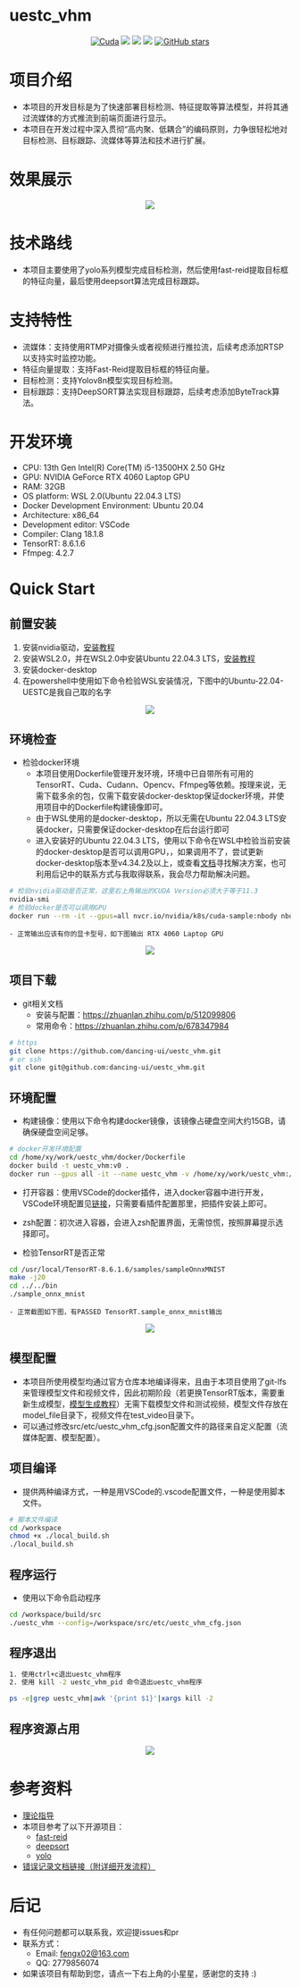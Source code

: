 # uestc_vhm
<div align="center">

  [![Cuda](https://img.shields.io/badge/CUDA-11.3-%2376B900?logo=nvidia)](https://developer.nvidia.com/cuda-toolkit-archive)
  [![](https://img.shields.io/badge/TensorRT-8.6.1.6-%2376B900.svg?style=flat&logo=tensorrt)](https://developer.nvidia.com/nvidia-tensorrt-8x-download)
  [![](https://img.shields.io/badge/windows-11-blue.svg?style=flat&logo=windows)](https://www.microsoft.com/)
  [![](https://img.shields.io/badge/ubuntu-22.04-orange.svg?style=flat&logo=ubuntu)](https://releases.ubuntu.com/22.04/)
  [![GitHub stars](https://img.shields.io/github/stars/dancing-ui/uestc_vhm.svg?style=flat-square&logo=github&label=Stars&logoColor=white)](https://github.com/dancing-ui/uestc_vhm)
<br>
</div>

# 项目介绍
- 本项目的开发目标是为了快速部署目标检测、特征提取等算法模型，并将其通过流媒体的方式推流到前端页面进行显示。
- 本项目在开发过程中深入贯彻“高内聚、低耦合”的编码原则，力争很轻松地对目标检测、目标跟踪、流媒体等算法和技术进行扩展。
# 效果展示
<div align=center>
	<img src="doc/image/app_test.gif"/>
</div>

# 技术路线 
- 本项目主要使用了yolo系列模型完成目标检测，然后使用fast-reid提取目标框的特征向量，最后使用deepsort算法完成目标跟踪。
# 支持特性
- 流媒体：支持使用RTMP对摄像头或者视频进行推拉流，后续考虑添加RTSP以支持实时监控功能。
- 特征向量提取：支持Fast-Reid提取目标框的特征向量。
- 目标检测：支持Yolov8n模型实现目标检测。
- 目标跟踪：支持DeepSORT算法实现目标跟踪，后续考虑添加ByteTrack算法。
# 开发环境
- CPU: 13th Gen Intel(R) Core(TM) i5-13500HX   2.50 GHz
- GPU: NVIDIA GeForce RTX 4060 Laptop GPU
- RAM: 32GB
- OS platform: WSL 2.0(Ubuntu 22.04.3 LTS)
- Docker Development Environment: Ubuntu 20.04
- Architecture: x86_64
- Development editor: VSCode
- Compiler: Clang 18.1.8
- TensorRT: 8.6.1.6
- Ffmpeg: 4.2.7
# Quick Start
## 前置安装
1. 安装nvidia驱动，[安装教程](https://io.web3miner.io/worker-guides/install_with_windows/windows-an-zhuang-nvidia-qu-dong-cheng-xu)
2. 安装WSL2.0，并在WSL2.0中安装Ubuntu 22.04.3 LTS，[安装教程](https://learn.microsoft.com/zh-cn/windows/wsl/install-manual)
3. 安装docker-desktop
4. 在powershell中使用如下命令检验WSL安装情况，下图中的Ubuntu-22.04-UESTC是我自己取的名字
<div align=center>
	<img src="doc/image/wsl.png"/>
</div>

## 环境检查
- 检验docker环境
  - 本项目使用Dockerfile管理开发环境，环境中已自带所有可用的TensorRT、Cuda、Cudann、Opencv、Ffmpeg等依赖。按理来说，无需下载多余的包，仅需下载安装docker-desktop保证docker环境，并使用项目中的Dockerfile构建镜像即可。
  - 由于WSL使用的是docker-desktop，所以无需在Ubuntu 22.04.3 LTS安装docker，只需要保证docker-desktop在后台运行即可
  - 进入安装好的Ubuntu 22.04.3 LTS，使用以下命令在WSL中检验当前安装的docker-desktop是否可以调用GPU，，如果调用不了，尝试更新docker-desktop版本至v4.34.2及以上，或查看[文档](https://arvas2ztsq.feishu.cn/docx/KdMLdL3oyozvksxS7jgcOOi2nUs?from=from_copylink)寻找解决方案，也可利用后记中的联系方式与我取得联系，我会尽力帮助解决问题。
```bash
# 检验nvidia驱动是否正常，这里右上角输出的CUDA Version必须大于等于11.3
nvidia-smi
# 检验docker是否可以调用GPU
docker run --rm -it --gpus=all nvcr.io/nvidia/k8s/cuda-sample:nbody nbody -gpu -benchmark
```
    - 正常输出应该有你的显卡型号，如下图输出 RTX 4060 Laptop GPU
<div align=center>
	<img src="doc/image/gpu_test.png"/>
</div>

## 项目下载
- git相关文档
  - 安装与配置：https://zhuanlan.zhihu.com/p/512099806
  - 常用命令：https://zhuanlan.zhihu.com/p/678347984
```bash
# https
git clone https://github.com/dancing-ui/uestc_vhm.git
# or ssh
git clone git@github.com:dancing-ui/uestc_vhm.git
```
## 环境配置
- 构建镜像：使用以下命令构建docker镜像，该镜像占硬盘空间大约15GB，请确保硬盘空间足够。
```bash
# docker开发环境配置
cd /home/xy/work/uestc_vhm/docker/Dockerfile
docker build -t uestc_vhm:v0 .
docker run --gpus all -it --name uestc_vhm -v /home/xy/work/uestc_vhm:/workspace -d uestc_vhm:v0
```
- 打开容器：使用VSCode的docker插件，进入docker容器中进行开发，VSCode环境配置见[链接](https://zhuanlan.zhihu.com/p/715594507)，只需要看插件配置那里，把插件安装上即可。
- zsh配置：初次进入容器，会进入zsh配置界面，无需惊慌，按照屏幕提示选择即可。

- 检验TensorRT是否正常
```bash
cd /usr/local/TensorRT-8.6.1.6/samples/sampleOnnxMNIST
make -j20
cd ../../bin
./sample_onnx_mnist
```
    - 正常截图如下图，有PASSED TensorRT.sample_onnx_mnist输出
<div align=center>
	<img src="doc/image/tensorrt_test.png"/>
</div>

## 模型配置
- 本项目所使用模型均通过官方仓库本地编译得来，且由于本项目使用了git-lfs来管理模型文件和视频文件，因此初期阶段（若更换TensorRT版本，需要重新生成模型，[模型生成教程](model_file/how_to_generate_model.md)）无需下载模型文件和测试视频，模型文件存放在model_file目录下，视频文件在test_video目录下。
- 可以通过修改src/etc/uestc_vhm_cfg.json配置文件的路径来自定义配置（流媒体配置、模型配置）。
## 项目编译
- 提供两种编译方式，一种是用VSCode的.vscode配置文件，一种是使用脚本文件。
```bash
# 脚本文件编译
cd /workspace
chmod +x ./local_build.sh
./local_build.sh
```
## 程序运行
- 使用以下命令启动程序
```bash
cd /workspace/build/src
./uestc_vhm --config=/workspace/src/etc/uestc_vhm_cfg.json
```
## 程序退出
```bash
1. 使用ctrl+c退出uestc_vhm程序
2. 使用 kill -2 uestc_vhm_pid 命令退出uestc_vhm程序

ps -e|grep uestc_vhm|awk '{print $1}'|xargs kill -2
```
## 程序资源占用
<div align=center>
	<img src="doc/image/runtime.png"/>
</div>

# 参考资料
- [理论指导](https://blog.csdn.net/LuohenYJ/article/details/122491044)
- 本项目参考了以下开源项目：
  - [fast-reid](https://github.com/JDAI-CV/fast-reid)
  - [deepsort](https://github.com/linghu8812/yolov5_fastreid_deepsort_tensorrt)
  - [yolo](https://github.com/FeiYull/TensorRT-Alpha)
- [错误记录文档链接（附详细开发流程）](https://arvas2ztsq.feishu.cn/drive/folder/ErYgf1ynRl0ZsNdICxzc45eVnWe?from=from_copylink)
# 后记
- 有任何问题都可以联系我，欢迎提issues和pr
- 联系方式：
  - Email: fengx02@163.com
  - QQ: 2779856074
- 如果该项目有帮助到您，请点一下右上角的小星星，感谢您的支持 :)